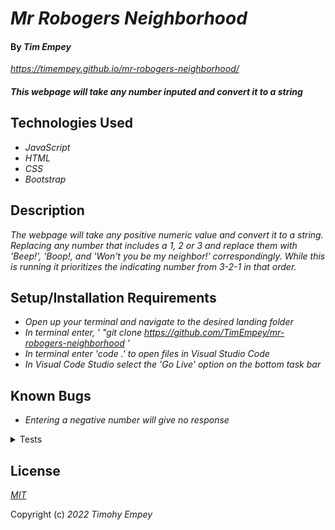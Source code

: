 # _Mr Robogers Neighborhood_

#### By _**Tim Empey**_

_https://timempey.github.io/mr-robogers-neighborhood/_

#### _This webpage will take any number inputed and convert it to a string_

## Technologies Used

* _JavaScript_
* _HTML_
* _CSS_
* _Bootstrap_

## Description

_The webpage will take any positive numeric value and convert it to a string. Replacing any number that includes a 1, 2 or 3 and replace them with 'Beep!', 'Boop!, and 'Won't you be my neighbor!' correspondingly. While this is running it prioritizes the indicating number from 3-2-1 in that order._

## Setup/Installation Requirements

* _Open up your terminal and navigate to the desired landing folder_
* _In terminal enter, ' "git clone https://github.com/TimEmpey/mr-robogers-neighborhood '_
* _In terminal enter 'code .' to open files in Visual Studio Code_
* _In Visual Code Studio select the 'Go Live' option on the bottom task bar_

## Known Bugs

* _Entering a negative number will give no response_

<details>
<summary>Tests</summary>
  Describe: beepBoop()

Test 1: Should return inputed number as an array
<br>
Code: 
<br>
const number = 8
<br>
beepBoop(number);
<br>
Expected Output: [8]
<br>

Test 2: Should return array from 0-inputed number
<br>
Code:
<br>
const number = 8
<br>
beepBoop(number);
<br>
Expected Output: [0, 1, 2, 3, 4, 5, 6, 7, 8]
<br>

Test 3: Should return array from 0-input but mark values containing 1,2, or 3 as pass, pass1, pass2
<br>
Code:
<br>
const number = 8
<br>
beepBoop(number);
<br>
Expected Output: [0, 1, 2, 3, 4, 5, 6, 7, 8]
<br>
'pass1' 'pass2' 'pass3'
<br>
</details>

## License

_[MIT](https://en.wikipedia.org/wiki/MIT_License)_

Copyright (c) _2022_ _Timohy Empey_